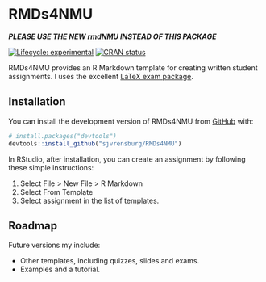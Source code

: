 
<!-- README.md is generated from README.Rmd. Please edit that file -->

# RMDs4NMU

**_PLEASE USE THE NEW [rmdNMU](https://github.com/sjvrensburg/rmdNMU) INSTEAD OF THIS PACKAGE_**

<!-- badges: start -->

[![Lifecycle:
experimental](https://img.shields.io/badge/lifecycle-experimental-orange.svg)](https://lifecycle.r-lib.org/articles/stages.html#experimental)
[![CRAN
status](https://www.r-pkg.org/badges/version/RMDs4NMU)](https://CRAN.R-project.org/package=RMDs4NMU)
<!-- badges: end -->

RMDs4NMU provides an R Markdown template for creating written
student assignments. I uses the excellent [LaTeX exam
package](https://ctan.org/pkg/exam).

## Installation

You can install the development version of RMDs4NMU from
[GitHub](https://github.com/) with:

``` r
# install.packages("devtools")
devtools::install_github("sjvrensburg/RMDs4NMU")
```

In RStudio, after installation, you can create an assignment by
following these simple instructions:

1.  Select File > New File > R Markdown
2.  Select From Template
3.  Select assignment in the list of templates.

## Roadmap

Future versions my include:

-   Other templates, including quizzes, slides and exams.
-   Examples and a tutorial.
